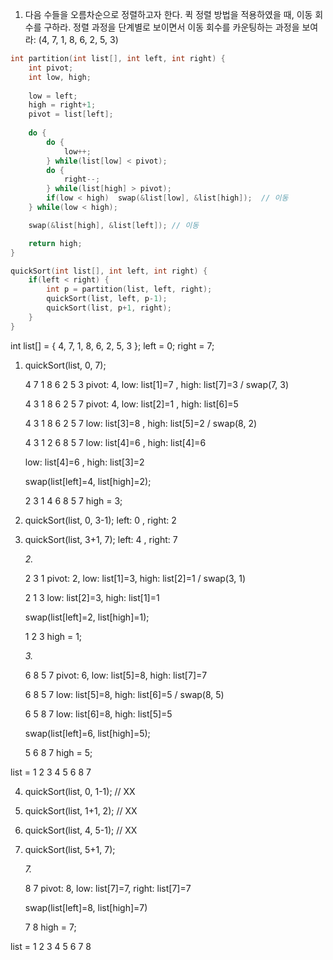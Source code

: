 1. 다음 수들을 오름차순으로 정렬하고자 한다. 퀵 정렬 방법을 적용하였을 때, 이동 회수를 구하라. 정렬 과정을
단계별로 보이면서 이동 회수를 카운팅하는 과정을 보여라: (4, 7, 1, 8, 6, 2, 5, 3)

```c
int partition(int list[], int left, int right) {
    int pivot;
    int low, high;
    
    low = left;
    high = right+1;
    pivot = list[left];
    
    do {
        do {
            low++;
        } while(list[low] < pivot);
        do {
            right--;
        } while(list[high] > pivot);
        if(low < high)  swap(&list[low], &list[high]);  // 이동
    } while(low < high);

    swap(&list[high], &list[left]); // 이동

    return high;
}

quickSort(int list[], int left, int right) {
    if(left < right) {
        int p = partition(list, left, right);
        quickSort(list, left, p-1);
        quickSort(list, p+1, right);
    }
}
```

int list[] = { 4, 7, 1, 8, 6, 2, 5, 3 };
left = 0;
right = 7;

1. quickSort(list, 0, 7);

    4 7 1 8 6 2 5 3
    pivot: 4, low: list[1]=7 , high: list[7]=3
    / swap(7, 3)

    4 3 1 8 6 2 5 7
    pivot: 4, low: list[2]=1 , high: list[6]=5

    4 3 1 8 6 2 5 7
    low: list[3]=8 , high: list[5]=2
    / swap(8, 2)

    4 3 1 2 6 8 5 7
    low: list[4]=6 , high: list[4]=6

    low: list[4]=6 , high: list[3]=2

    swap(list[left]=4, list[high]=2);

    2 3 1 4 6 8 5 7
    high = 3;

2. quickSort(list, 0, 3-1); left: 0 , right: 2
3. quickSort(list, 3+1, 7); left: 4 , right: 7

    *2.*

    2 3 1
    pivot: 2, low: list[1]=3, high: list[2]=1
    / swap(3, 1)

    2 1 3
    low: list[2]=3, high: list[1]=1
    
    swap(list[left]=2, list[high]=1);

    1 2 3
    high = 1;

    *3.*

    6 8 5 7
    pivot: 6, low: list[5]=8, high: list[7]=7

    6 8 5 7
    low: list[5]=8, high: list[6]=5
    / swap(8, 5)

    6 5 8 7
    low: list[6]=8, high: list[5]=5

    swap(list[left]=6, list[high]=5);

    5 6 8 7
    high = 5;

list = 1 2 3 4 5 6 8 7

4. quickSort(list, 0, 1-1); // XX
5. quickSort(list, 1+1, 2); // XX
6. quickSort(list, 4, 5-1); // XX
7. quickSort(list, 5+1, 7);

    *7.*

    8 7
    pivot: 8, low: list[7]=7, right: list[7]=7

    swap(list[left]=8, list[high]=7)

    7 8
    high = 7;

list = 1 2 3 4 5 6 7 8